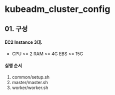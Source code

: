 # kubeadm_cluster_config

## 01. 구성

#### EC2 Instance 3대.
* CPU >= 2 RAM >= 4G EBS >= 15G

#### 실행 순서
1. common/setup.sh
2. master/master.sh
3. worker/worker.sh
